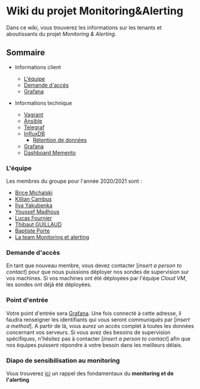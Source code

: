 # Wiki du projet Monitoring&Alerting

Dans ce wiki, vous trouverez les informations sur les tenants et aboutissants du projet _Monitoring & Alerting_.
## Sommaire
- Informations client
  - [L'équipe](#léquipe)
  - [Demande d'accès](#demande-daccès)
  - [Grafana](#point-dentrée)

- Informations technique
    - [Vagrant](./Vagrant.md)
    - [Ansible](./Ansible.md)
    - [Telegraf](./Telegraf.md)
    - [InfluxDB](./InfluxDB.md)
      - [Rétention de données](./Retention-de-données.md)
    - [Grafana](./Grafana.md)
    - [Dashboard Memento](./Ajout-de-dashboard.md)

### L'équipe

Les membres du groupe pour l'année 2020/2021 sont :
- [Brice Michalski](mailto:brice.michalsky@ynov.com)
- [Killian Cambus](mailto:killian.cambus@ynov.com)
- [Ilya Yakubenka](mailto:ilya.yakubenka@ynov.com)
- [Youssef Madhous](mailto:youssef.madhous@ynov.com)
- [Lucas Fournier](mailto:lucas.fournier@ynov.com)
- [Thibaut GUILLAUD](mailto:thibaut.guillaud@ynov.com)
- [Baptiste Porte](mailto:baptiste.porte@ynov.com)
- [La team Monitoring et alerting](mailto:brice.michalsky@ynov.com,killian.cambus@ynov.com,ilya.yakubenka@ynov.com,youssef.madhous@ynov.com,lucas.fournier@ynov.com,thibaut.guillaud@ynov.com,baptiste.porte@ynov.com)

### Demande d'accès

En tant que nouveau membre, vous devez contacter [_insert a person to contact_] pour que nous puissions déployer nos sondes de supervision sur vos machines. Si vos machines ont été déployées par l'équipe _Cloud VM_, les sondes ont déjà été déployées.

### Point d'entrée

Votre point d'entrée sera [Grafana](https://127.0.0.1). Une fois connecté à cette adresse, il faudra renseigner les identifiants qui vous seront communiqués par [_insert a method_].
A partir de là, vous aurez un accès complet à toutes les données concernant vos serveurs.
Si vous avez des besoins de supervision spécifiques, n'hésitez pas à contacter [_insert a person to contact_] afin que nos équipes puissent répondre à votre besoin dans les meilleurs délais.

### Diapo de sensibilisation au monitoring

Vous trouverez [ici](https://www.canva.com/design/DAEYWIv36vs/i__qTSk9RmeLl26MFfAvEQ/view) un rappel des fondamentaux du **monitoring et de l'alerting**
